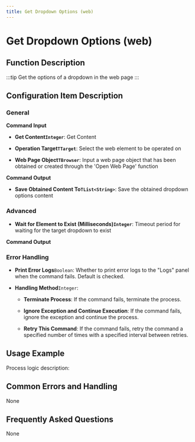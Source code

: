 ```yaml
---
title: Get Dropdown Options (web)
---
```


# Get Dropdown Options (web)

## Function Description

:::tip 
Get the options of a dropdown in the web page
:::

## Configuration Item Description

### General

**Command Input**

- **Get Content`Integer`**: Get Content

- **Operation Target`TTarget`**: Select the web element to be operated on

- **Web Page Object`TBrowser`**: Input a web page object that has been obtained or created through the 'Open Web Page' function


**Command Output**

- **Save Obtained Content To`TList<String>`**: Save the obtained dropdown options content

### Advanced

- **Wait for Element to Exist (Milliseconds)`Integer`**: Timeout period for waiting for the target dropdown to exist


**Command Output**

### Error Handling

- **Print Error Logs**`Boolean`: Whether to print error logs to the "Logs" panel when the command fails. Default is checked. 

- **Handling Method**`Integer`:

    - **Terminate Process**: If the command fails, terminate the process.

    - **Ignore Exception and Continue Execution**: If the command fails, ignore the exception and continue the process.

    - **Retry This Command**: If the command fails, retry the command a specified number of times with a specified interval between retries.

## Usage Example

Process logic description:

## Common Errors and Handling

None

## Frequently Asked Questions

None

